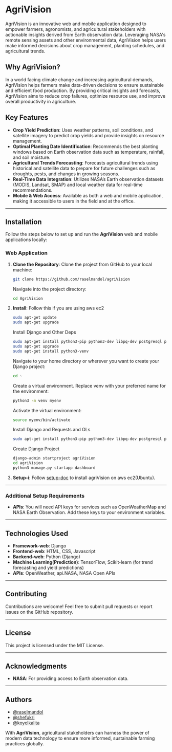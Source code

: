 
# AgriVision

AgriVision is an innovative web and mobile application designed to empower farmers, agronomists, and agricultural stakeholders with actionable insights derived from Earth observation data. Leveraging NASA's remote sensing assets and other environmental data, AgriVision helps users make informed decisions about crop management, planting schedules, and agricultural trends.

## Why AgriVision?

In a world facing climate change and increasing agricultural demands, AgriVision helps farmers make data-driven decisions to ensure sustainable and efficient food production. By providing critical insights and forecasts, AgriVision aims to reduce crop failures, optimize resource use, and improve overall productivity in agriculture.

## Key Features

- **Crop Yield Prediction**: Uses weather patterns, soil conditions, and satellite imagery to predict crop yields and provide insights on resource management.
- **Optimal Planting Date Identification**: Recommends the best planting windows based on Earth observation data such as temperature, rainfall, and soil moisture.
- **Agricultural Trends Forecasting**: Forecasts agricultural trends using historical and satellite data to prepare for future challenges such as droughts, pests, and changes in growing seasons.
- **Real-Time Data Integration**: Utilizes NASA’s Earth observation datasets (MODIS, Landsat, SMAP) and local weather data for real-time recommendations.
- **Mobile & Web Access**: Available as both a web and mobile application, making it accessible to users in the field and at the office.

---

## Installation

Follow the steps below to set up and run the **AgriVision** web and mobile applications locally:

### Web Application

1. **Clone the Repository**:
   Clone the project from GitHub to your local machine:
   ```bash
   git clone https://github.com/raselmandol/agriVision
   ```
   Navigate into the project directory:
   ```bash
   cd AgriVision
   ```

2. **Install**:
   Follow this if you are using aws ec2
   ```bash
   sudo apt-get update
   sudo apt-get upgrade

   ```
   Install Django and Other Deps
   ```bash
   sudo apt-get install python3-pip python3-dev libpq-dev postgresql postgresql-contrib nginx curl
   sudo apt-get upgrade
   sudo apt-get install python3-venv
   
   ```
   Navigate to your home directory or wherever you want to create your Django project:

   ```bash
   cd ~
   ```
   Create a virtual environment. Replace venv with your preferred name for the environment:

   ```bash
   python3 -m venv myenv
   ```
   Activate the virtual environment:
   ```bash
   source myenv/bin/activate
   ```
   Install Django and Requests and OLs
   ```bash
   sudo apt-get install python3-pip python3-dev libpq-dev postgresql postgresql-contrib nginx curl
   ```
   Create Django Project
   ```bash
   django-admin startproject agriVision
   cd agriVision
   python3 manage.py startapp dashboard
   ```
3. **Setup-i**:
   Follow [setup-doc](https://github.com/raselmandol/agriVision/SETUP.md) to install agriVision on aws ec2(Ubuntu).
   
---

### Additional Setup Requirements

- **APIs**: You will need API keys for services such as OpenWeatherMap and NASA Earth Observation. Add these keys to your environment variables.

---

## Technologies Used

- **Framework-web**: Django
- **Frontend-web**: HTML, CSS, Javascript
- **Backend-web**: Python (Django)
- **Machine Learning(Prediction)**: TensorFlow, Scikit-learn (for trend forecasting and yield predictions)
- **APIs**: OpenWeather, api.NASA, NASA Open APIs

---

## Contributing

Contributions are welcome! Feel free to submit pull requests or report issues on the GitHub repository.

---

## License

This project is licensed under the MIT License.

---

## Acknowledgments

- **NASA**: For providing access to Earth observation data.


---

## Authors

- [@raselmandol](https://github.com/raselmandol)
- [@shefukri](https://github.com/shefukri)
- [@koyelkalita](https://github.com/koyelkalita)

With **AgriVision**, agricultural stakeholders can harness the power of modern data technology to ensure more informed, sustainable farming practices globally.
